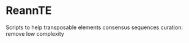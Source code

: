 ReannTE
=======

Scripts to help transposable elements consensus sequences curation: remove low complexity
